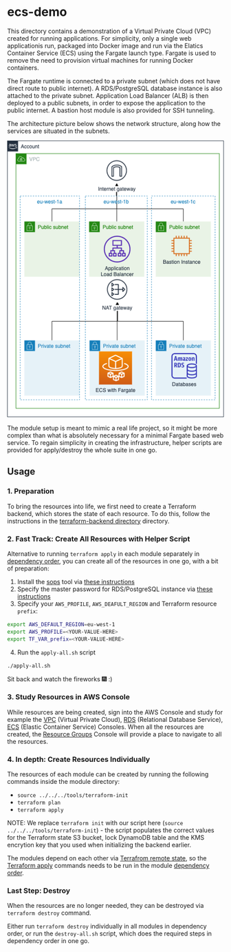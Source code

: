 # ecs-demo

This directory contains a demonstration of a Virtual Private Cloud (VPC) created for running applications. For simplicity, only a single web applicationis run, packaged into Docker image and run via the Elatics Container Service (ECS) using the Fargate launch type. Fargate is used to remove the need to provision virtual machines for running Docker containers.

The Fargate runtime is connected to a private subnet (which does not have direct route to public internet). A RDS/PostgreSQL database instance is also attached to the private subnet. Application Load Balancer (ALB) is then deployed to a public subnets, in order to expose the application to the public internet. A bastion host module is also provided for SSH tunneling.

The architecture picture below shows the network structure, along how the services are situated in the subnets.

![network-architecture.png](network-architecture.png)

The module setup is meant to mimic a real life project, so it might be more complex than what is absolutely necessary for a minimal Fargate based web service. To regain simplicity in creating the infrastructure, helper scripts are provided for apply/destroy the whole suite in one go.

## Usage

### 1. Preparation

To bring the resources into life, we first need to create a Terraform backend, which stores the state of each resource. To do this, follow the instructions in the [terraform-backend directory](../terraform-backend) directory.

### 2. Fast Track: Create All Resources with Helper Script

Alternative to running `terraform apply` in each module separately in [dependency order](https://github.com/metosin/cloud-busting/blob/main/aws/ecs-demo/modules/README.md#module-dependencies), you can create all of the resources in one go, with a bit of preparation:

1. Install the [sops](https://github.com/mozilla/sops) tool via [these instructions](https://github.com/metosin/cloud-busting/blob/main/aws/README.md#sops-installation)
2. Specify the master password for RDS/PostgreSQL instance via [these instructions](https://github.com/metosin/cloud-busting/tree/main/aws/ecs-demo/modules/rds#specifying-master-user-password)
3. Specify your `AWS_PROFILE`, `AWS_DEAFULT_REGION` and Terraform resource `prefix`:
```bash
export AWS_DEFAULT_REGION=eu-west-1
export AWS_PROFILE=<YOUR-VALUE-HERE>
export TF_VAR_prefix=<YOUR-VALUE-HERE>
```
4. Run the `apply-all.sh` script
```bash
./apply-all.sh
```

Sit back and watch the fireworks 🎆 :) 

### 3. Study Resources in AWS Console

While resources are being created, sign into the AWS Console and study for example the [VPC](https://eu-west-1.console.aws.amazon.com/vpc/home?region=eu-west-1#vpcs:) (Virtual Private Cloud), [RDS](https://eu-west-1.console.aws.amazon.com/rds/home?region=eu-west-1#databases:) (Relational Database Service), [ECS](https://eu-west-1.console.aws.amazon.com/ecs/home?region=eu-west-1#/clusters) (Elastic Container Service) Consoles. When all the resources are created, the [Resource Groups](https://eu-west-1.console.aws.amazon.com/resource-groups/home?region=eu-west-1#) Console will provide a place to navigate to all the resources. 

### 4. In depth: Create Resources Individually

The resources of each module can be created by running the following commands inside the module directory:

* `source ../../../tools/terraform-init`
* `terraform plan`
* `terraform apply`

NOTE: We replace `terraform init` with our script here (`source ../../../tools/terraform-init`) - the script populates the correct values for the Terraform state S3 bucket, lock DynamoDB table and the KMS encrytion key that you used when initializing the backend earlier.

The modules depend on each other via [Terrafrom remote state](https://www.terraform.io/docs/providers/terraform/d/remote_state.html), so the [Terraform apply](https://www.terraform.io/docs/commands/apply.html) commands needs to be run in the module [dependency order](https://github.com/metosin/cloud-busting/blob/main/aws/ecs-demo/modules/README.md#module-dependencies).

### Last Step: Destroy

When the resources are no longer needed, they can be destroyed via `terraform destroy` command.

Either run `terraform destroy` individually in all modules in dependency order, or run the `destroy-all.sh` script, which does the required steps in dependency order in one go.
